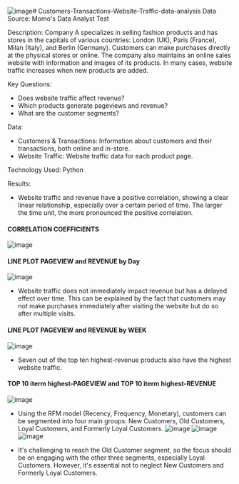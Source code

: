 ![image](https://github.com/manh21082002/Customers-Transactions-Website-Traffic-data-analysis/assets/100988312/47190946-93e8-4f96-bba0-b0d7ad4a467e)# Customers-Transactions-Website-Traffic-data-analysis
Data Source: Momo's Data Analyst Test

Description:
  Company A specializes in selling fashion products and has stores in the capitals of various countries: London (UK), Paris (France), Milan (Italy), and Berlin (Germany). Customers can make purchases directly at the physical stores or online.
The company also maintains an online sales website with information and images of its products. In many cases, website traffic increases when new products are added.

Key Questions:
-  Does website traffic affect revenue?
- Which products generate pageviews and revenue?
- What are the customer segments?
  
Data:
- Customers & Transactions: Information about customers and their transactions, both online and in-store.
- Website Traffic: Website traffic data for each product page.
  
Technology Used: Python

Results:
- Website traffic and revenue have a positive correlation, showing a clear linear relationship, especially over a certain period of time. The larger the time unit, the more pronounced the positive correlation.

#### CORRELATION COEFFICIENTS
![image](https://github.com/manh21082002/Customers-Transactions-Website-Traffic-data-analysis/assets/100988312/995f3a44-1d44-4079-8aa9-764f1effee15)

#### LINE PLOT PAGEVIEW and REVENUE by Day
![image](https://github.com/manh21082002/Customers-Transactions-Website-Traffic-data-analysis/assets/100988312/cc256e63-b64e-4540-a8d7-08e6c0b00a43)

- Website traffic does not immediately impact revenue but has a delayed effect over time. This can be explained by the fact that customers may not make purchases immediately after visiting the website but do so after multiple visits.

#### LINE PLOT PAGEVIEW and REVENUE by WEEK
![image](https://github.com/manh21082002/Customers-Transactions-Website-Traffic-data-analysis/assets/100988312/3b232c04-41b6-4632-babc-650be118d50e)

- Seven out of the top ten highest-revenue products also have the highest website traffic.

#### TOP 10 iterm highest-PAGEVIEW and TOP 10 iterm highest-REVENUE
![image](https://github.com/manh21082002/Customers-Transactions-Website-Traffic-data-analysis/assets/100988312/9fbc61bb-2e2b-4a5e-963b-404d26a7c4aa)

- Using the RFM model (Recency, Frequency, Monetary), customers can be segmented into four main groups: New Customers, Old Customers, Loyal Customers, and Formerly Loyal Customers.
![image](https://github.com/manh21082002/Customers-Transactions-Website-Traffic-data-analysis/assets/100988312/d2b858ed-f645-4187-9e14-a45966f7b66b)
![image](https://github.com/manh21082002/Customers-Transactions-Website-Traffic-data-analysis/assets/100988312/999a4fa9-f9a7-4aa8-a38f-99ecdf5598bb)
![image](https://github.com/manh21082002/Customers-Transactions-Website-Traffic-data-analysis/assets/100988312/1c584336-64ac-410e-8ffc-da28ef2e455b)

- It's challenging to reach the Old Customer segment, so the focus should be on engaging with the other three segments, especially Loyal Customers. However, it's essential not to neglect New Customers and Formerly Loyal Customers.
